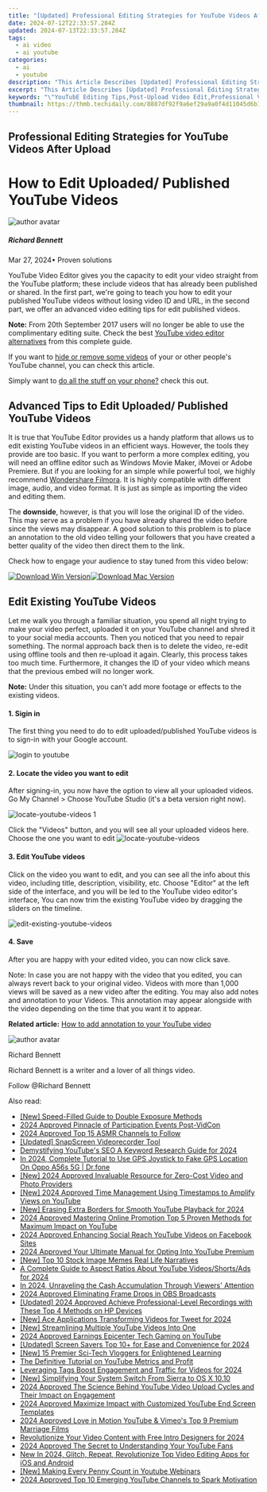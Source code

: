 ```yaml
---
title: "[Updated] Professional Editing Strategies for YouTube Videos After Upload for 2024"
date: 2024-07-12T22:33:57.284Z
updated: 2024-07-13T22:33:57.284Z
tags:
  - ai video
  - ai youtube
categories:
  - ai
  - youtube
description: "This Article Describes [Updated] Professional Editing Strategies for YouTube Videos After Upload for 2024"
excerpt: "This Article Describes [Updated] Professional Editing Strategies for YouTube Videos After Upload for 2024"
keywords: "\"YouTubE Editing Tips,Post-Upload Video Edit,Professional Video Refine,YouTube Vid Optimization,Edit After Upload Tactics,Video Enhancement Strategies,Uploaded Video Edits Pro\""
thumbnail: https://thmb.techidaily.com/8887df92f9a6ef29a9a0f4d11045d6b1c0399eebd3f27cb0d07dfb8b59734a92.jpg
---
```


## Professional Editing Strategies for YouTube Videos After Upload

# How to Edit Uploaded/ Published YouTube Videos
![author avatar](https://images.wondershare.com/filmora/article-images/richard-bennett.jpg)

##### Richard Bennett

 Mar 27, 2024• Proven solutions

YouTube Video Editor gives you the capacity to edit your video straight from the YouTube platform; these include videos that has already been published or shared. In the first part, we're going to teach you how to edit your published YouTube videos without losing video ID and URL, in the second part, we offer an advanced video editing tips for edit published videos.

**Note:** From 20th September 2017 users will no longer be able to use the complimentary editing suite. Check the best [YouTube video editor alternatives](https://tools.techidaily.com/wondershare/filmora/download/) from this complete guide.

If you want to [hide or remove some videos](https://tools.techidaily.com/wondershare/filmora/download/) of your or other people's YouTube channel, you can check this article.

Simply want to [do all the stuff on your phone?](https://tools.techidaily.com/wondershare/filmora/download/) check this out.

## Advanced Tips to Edit Uploaded/ Published YouTube Videos

It is true that YouTube Editor provides us a handy platform that allows us to edit existing YouTube videos in an efficient ways. However, the tools they provide are too basic. If you want to perform a more complex editing, you will need an offline editor such as Windows Movie Maker, iMovei or Adobe Premiere. But if you are looking for an simple while powerful tool, we highly recommend [Wondershare Filmora](https://tools.techidaily.com/wondershare/filmora/download/). It is highly compatible with different image, audio, and video format. It is just as simple as importing the video and editing them.

The **downside**, however, is that you will lose the original ID of the video. This may serve as a problem if you have already shared the video before since the views may disappear. A good solution to this problem is to place an annotation to the old video telling your followers that you have created a better quality of the video then direct them to the link.

Check how to engage your audience to stay tuned from this video below:

[![Download Win Version](https://images.wondershare.com/filmora/guide/download-btn-win.jpg)](https://tools.techidaily.com/wondershare/filmora/download/)[![Download Mac Version](https://images.wondershare.com/filmora/guide/download-btn-mac.jpg)](https://tools.techidaily.com/wondershare/filmora/download/)

## Edit Existing YouTube Videos

Let me walk you through a familiar situation, you spend all night trying to make your video perfect, uploaded it on your YouTube channel and shred it to your social media accounts. Then you noticed that you need to repair something. The normal approach back then is to delete the video, re-edit using offline tools and then re-upload it again. Clearly, this process takes too much time. Furthermore, it changes the ID of your video which means that the previous embed will no longer work.

**Note:** Under this situation, you can't add more footage or effects to the existing videos.

#### 1\. Sigin in

The first thing you need to do to edit uploaded/published YouTube videos is to sign-in with your Google account.

![login to youtube](https://images.wondershare.com/filmora/article-images/sign-in-to-youtube.jpg)

#### 2\. Locate the video you want to edit

After signing-in, you now have the option to view all your uploaded videos. Go My Channel > Choose YouTube Studio (it's a beta version right now).

![locate-youtube-videos 1](https://images.wondershare.com/filmora/article-images/locate-youtube-videos-1.jpg)

Click the "Videos" button, and you will see all your uploaded videos here. Choose the one you want to edit ![locate-youtube-videos](https://images.wondershare.com/filmora/article-images/locate-youtube-videos-2.jpg)

#### 3\. Edit YouTube videos

Click on the video you want to edit, and you can see all the info about this video, including title, description, visibility, etc. Choose "Editor" at the left side of the interface, and you will be led to the YouTube video editor's interface, You can now trim the existing YouTube video by dragging the sliders on the timeline.

![edit-existing-youtube-videos](https://images.wondershare.com/filmora/article-images/edit-existing-youtube-videos-1.jpg)

#### 4\. Save

After you are happy with your edited video, you can now click save.

Note: In case you are not happy with the video that you edited, you can always revert back to your original video. Videos with more than 1,000 views will be saved as a new video after the editing. You may also add notes and annotation to your Videos. This annotation may appear alongside with the video depending on the time that you want it to appear.

**Related article:** [How to add annotation to your YouTube video](https://tools.techidaily.com/wondershare/filmora/download/)

![author avatar](https://images.wondershare.com/filmora/article-images/richard-bennett.jpg)

Richard Bennett

Richard Bennett is a writer and a lover of all things video.

Follow @Richard Bennett


<ins class="adsbygoogle"
     style="display:block"
     data-ad-format="autorelaxed"
     data-ad-client="ca-pub-7571918770474297"
     data-ad-slot="1223367746"></ins>



<ins class="adsbygoogle"
     style="display:block"
     data-ad-client="ca-pub-7571918770474297"
     data-ad-slot="8358498916"
     data-ad-format="auto"
     data-full-width-responsive="true"></ins>



<span class="atpl-alsoreadstyle">Also read:</span>
<div><ul>
<li><a href="https://youtube-tips.techidaily.com/peed-filled-guide-to-double-exposure-methods/"><u>[New] Speed-Filled Guide to Double Exposure Methods</u></a></li>
<li><a href="https://youtube-tips.techidaily.com/approved-pinnacle-of-participation-events-post-vidcon/"><u>2024 Approved  Pinnacle of Participation  Events Post-VidCon</u></a></li>
<li><a href="https://youtube-stream.techidaily.com/2024-approved-top-15-asmr-channels-to-follow/"><u>2024 Approved  Top 15 ASMR Channels to Follow</u></a></li>
<li><a href="https://facebook-videos.techidaily.com/updated-snapscreen-videorecorder-tool/"><u>[Updated] SnapScreen Videorecorder Tool</u></a></li>
<li><a href="https://youtube-tips.techidaily.com/tifying-youtubes-seo-a-keyword-research-guide-for-2024/"><u>Demystifying YouTube's SEO  A Keyword Research Guide for 2024</u></a></li>
<li><a href="https://review-topics.techidaily.com/in-2024-complete-tutorial-to-use-gps-joystick-to-fake-gps-location-on-oppo-a56s-5g-drfone-by-drfone-virtual-android/"><u>In 2024, Complete Tutorial to Use GPS Joystick to Fake GPS Location On Oppo A56s 5G | Dr.fone</u></a></li>
<li><a href="https://youtube-tips.techidaily.com/024-approved-invaluable-resource-for-zero-cost-video-and-photo-providers/"><u>[New] 2024 Approved  Invaluable Resource for Zero-Cost Video and Photo Providers</u></a></li>
<li><a href="https://youtube-tips.techidaily.com/024-approved-time-management-using-timestamps-to-amplify-views-on-youtube/"><u>[New] 2024 Approved  Time Management  Using Timestamps to Amplify Views on YouTube</u></a></li>
<li><a href="https://youtube-tips.techidaily.com/rasing-extra-borders-for-smooth-youtube-playback-for-2024/"><u>[New] Erasing Extra Borders for Smooth YouTube Playback for 2024</u></a></li>
<li><a href="https://youtube-tips.techidaily.com/approved-mastering-online-promotion-top-5-proven-methods-for-maximum-impact-on-youtube/"><u>2024 Approved  Mastering Online Promotion  Top 5 Proven Methods for Maximum Impact on YouTube</u></a></li>
<li><a href="https://youtube-tips.techidaily.com/approved-enhancing-social-reach-youtube-videos-on-facebook-sites/"><u>2024 Approved  Enhancing Social Reach  YouTube Videos on Facebook Sites</u></a></li>
<li><a href="https://youtube-tips.techidaily.com/approved-your-ultimate-manual-for-opting-into-youtube-premium/"><u>2024 Approved  Your Ultimate Manual for Opting Into YouTube Premium</u></a></li>
<li><a href="https://some-approaches.techidaily.com/new-top-10-stock-image-memes-real-life-narratives/"><u>[New] Top 10 Stock Image Memes  Real Life Narratives</u></a></li>
<li><a href="https://youtube-tips.techidaily.com/plete-guide-to-aspect-ratios-about-youtube-videosshortsads-for-2024/"><u>A Complete Guide to Aspect Ratios About YouTube Videos/Shorts/Ads for 2024</u></a></li>
<li><a href="https://youtube-tips.techidaily.com/24-unraveling-the-cash-accumulation-through-viewers-attention/"><u>In 2024, Unraveling the Cash Accumulation Through Viewers' Attention</u></a></li>
<li><a href="https://visual-screen-recording.techidaily.com/2024-approved-eliminating-frame-drops-in-obs-broadcasts/"><u>2024 Approved  Eliminating Frame Drops in OBS Broadcasts</u></a></li>
<li><a href="https://desktop-recording.techidaily.com/updated-2024-approved-achieve-professional-level-recordings-with-these-top-4-methods-on-hp-devices/"><u>[Updated] 2024 Approved  Achieve Professional-Level Recordings with These Top 4 Methods on HP Devices</u></a></li>
<li><a href="https://fox-info.techidaily.com/new-ace-applications-transforming-videos-for-tweet-for-2024/"><u>[New] Ace Applications  Transforming Videos for Tweet for 2024</u></a></li>
<li><a href="https://youtube-tips.techidaily.com/treamlining-multiple-youtube-videos-into-one/"><u>[New] Streamlining Multiple YouTube Videos Into One</u></a></li>
<li><a href="https://youtube-tips.techidaily.com/approved-earnings-epicenter-tech-gaming-on-youtube/"><u>2024 Approved  Earnings Epicenter  Tech Gaming on YouTube</u></a></li>
<li><a href="https://screen-recording.techidaily.com/updated-screen-savers-top-10plus-for-ease-and-convenience-for-2024/"><u>[Updated] Screen Savers  Top 10+ for Ease and Convenience for 2024</u></a></li>
<li><a href="https://youtube-tips.techidaily.com/5-premier-sci-tech-vloggers-for-enlightened-learning/"><u>[New] 15 Premier Sci-Tech Vloggers for Enlightened Learning</u></a></li>
<li><a href="https://youtube-videos.techidaily.com/the-definitive-tutorial-on-youtube-metrics-and-profit/"><u>The Definitive Tutorial on YouTube Metrics and Profit</u></a></li>
<li><a href="https://youtube-tips.techidaily.com/aging-tags-boost-engagement-and-traffic-for-videos-for-2024/"><u>Leveraging Tags  Boost Engagement and Traffic for Videos for 2024</u></a></li>
<li><a href="https://extra-support.techidaily.com/new-simplifying-your-system-switch-from-sierra-to-os-x-1010/"><u>[New] Simplifying Your System  Switch From Sierra to OS X 10.10</u></a></li>
<li><a href="https://youtube-tips.techidaily.com/approved-the-science-behind-youtube-video-upload-cycles-and-their-impact-on-engagement/"><u>2024 Approved  The Science Behind YouTube Video Upload Cycles and Their Impact on Engagement</u></a></li>
<li><a href="https://youtube-tips.techidaily.com/approved-maximize-impact-with-customized-youtube-end-screen-templates/"><u>2024 Approved  Maximize Impact with Customized YouTube End Screen Templates</u></a></li>
<li><a href="https://youtube-tips.techidaily.com/approved-love-in-motion-youtube-and-vimeos-top-9-premium-marriage-films/"><u>2024 Approved  Love in Motion  YouTube & Vimeo's Top 9 Premium Marriage Films</u></a></li>
<li><a href="https://youtube-tips.techidaily.com/utionize-your-video-content-with-free-intro-designers-for-2024/"><u>Revolutionize Your Video Content with Free Intro Designers for 2024</u></a></li>
<li><a href="https://youtube-tips.techidaily.com/approved-the-secret-to-understanding-your-youtube-fans/"><u>2024 Approved  The Secret to Understanding Your YouTube Fans</u></a></li>
<li><a href="https://smart-video-creator.techidaily.com/new-in-2024-glitch-repeat-revolutionize-top-video-editing-apps-for-ios-and-android/"><u>New In 2024, Glitch, Repeat, Revolutionize Top Video Editing Apps for iOS and Android</u></a></li>
<li><a href="https://youtube-tips.techidaily.com/aking-every-penny-count-in-youtube-webinars/"><u>[New] Making Every Penny Count in Youtube Webinars</u></a></li>
<li><a href="https://youtube-stream.techidaily.com/2024-approved-top-10-emerging-youtube-channels-to-spark-motivation/"><u>2024 Approved  Top 10 Emerging YouTube Channels to Spark Motivation</u></a></li>
</ul></div>

